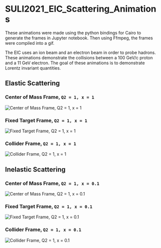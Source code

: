 # SULI2021_EIC_Scattering_Animations
These animations were made using the python bindings for Cairo to generate the frames in Jupyter notebook. Then using Ffmpeg, the frames were compiled into a gif.

The EIC uses an ion beam and an electron beam in order to probe hadrons. These animations demonstrate the collisions between a 100 GeV/c proton and a 11 GeV electron. The goal of these animations is to demonstrate Lorentz invariant quantities.

## Elastic Scattering

### Center of Mass Frame, `Q2 = 1, x = 1`
![Center of Mass Frame, Q2 = 1, x = 1](https://github.com/shrewberry/SULI2020_EIC_Scattering_Animations/blob/main/animations/elastic-CMS-q2=1.gif?raw=true)

### Fixed Target Frame, `Q2 = 1, x = 1`
![Fixed Target Frame, Q2 = 1, x = 1](https://github.com/shrewberry/SULI2020_EIC_Scattering_Animations/blob/main/animations/elastic-LAB-q2=1.gif?raw=true)

### Collider Frame, `Q2 = 1, x = 1`
![Collider Frame, Q2 = 1, x = 1](https://github.com/shrewberry/SULI2020_EIC_Scattering_Animations/blob/main/animations/elastic-collider-q2=1.gif?raw=true)

## Inelastic Scattering

### Center of Mass Frame, `Q2 = 1, x = 0.1`
![Center of Mass Frame, Q2 = 1, x = 0.1](https://github.com/shrewberry/SULI2020_EIC_Scattering_Animations/blob/main/animations/inelastic-CMS-q2=1-x=0.1.gif?raw=true)

### Fixed Target Frame, `Q2 = 1, x = 0.1`
![Fixed Target Frame, Q2 = 1, x = 0.1](https://github.com/shrewberry/SULI2020_EIC_Scattering_Animations/blob/main/animations/inelastic-LAB-q2=1-x=0.1.gif?raw=true)

### Collider Frame, `Q2 = 1, x = 0.1`
![Collider Frame, Q2 = 1, x = 0.1](https://github.com/shrewberry/SULI2020_EIC_Scattering_Animations/blob/main/animations/inelastic-collider-q2=1-x=0.1.gif?raw=true)

